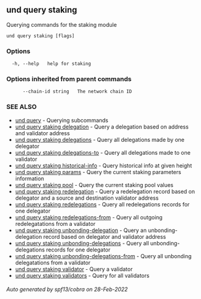 ## und query staking

Querying commands for the staking module

```
und query staking [flags]
```

### Options

```
  -h, --help   help for staking
```

### Options inherited from parent commands

```
      --chain-id string   The network chain ID
```

### SEE ALSO

* [und query](und_query.md)	 - Querying subcommands
* [und query staking delegation](und_query_staking_delegation.md)	 - Query a delegation based on address and validator address
* [und query staking delegations](und_query_staking_delegations.md)	 - Query all delegations made by one delegator
* [und query staking delegations-to](und_query_staking_delegations-to.md)	 - Query all delegations made to one validator
* [und query staking historical-info](und_query_staking_historical-info.md)	 - Query historical info at given height
* [und query staking params](und_query_staking_params.md)	 - Query the current staking parameters information
* [und query staking pool](und_query_staking_pool.md)	 - Query the current staking pool values
* [und query staking redelegation](und_query_staking_redelegation.md)	 - Query a redelegation record based on delegator and a source and destination validator address
* [und query staking redelegations](und_query_staking_redelegations.md)	 - Query all redelegations records for one delegator
* [und query staking redelegations-from](und_query_staking_redelegations-from.md)	 - Query all outgoing redelegatations from a validator
* [und query staking unbonding-delegation](und_query_staking_unbonding-delegation.md)	 - Query an unbonding-delegation record based on delegator and validator address
* [und query staking unbonding-delegations](und_query_staking_unbonding-delegations.md)	 - Query all unbonding-delegations records for one delegator
* [und query staking unbonding-delegations-from](und_query_staking_unbonding-delegations-from.md)	 - Query all unbonding delegatations from a validator
* [und query staking validator](und_query_staking_validator.md)	 - Query a validator
* [und query staking validators](und_query_staking_validators.md)	 - Query for all validators

###### Auto generated by spf13/cobra on 28-Feb-2022
